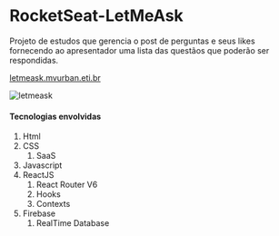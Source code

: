 # RocketSeat-LetMeAsk
Projeto de estudos que gerencia o post de perguntas e seus likes fornecendo ao apresentador uma lista das questãos que poderão ser respondidas.

[letmeask.mvurban.eti.br](https://letmeask.mvurban.eti.br/)


![letmeask](https://user-images.githubusercontent.com/79867698/163822439-b0f3c93f-4d07-404d-8751-ab9521cb2679.jpg)


#### Tecnologias envolvidas
1. Html
1. CSS
   1. SaaS
1. Javascript
1. ReactJS
   1. React Router V6
   1. Hooks
   2. Contexts
1. Firebase
   1. RealTime Database


